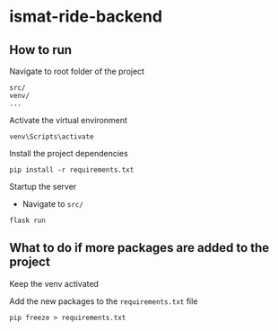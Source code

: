 # ismat-ride-backend

## How to run

Navigate to root folder of the project

```
src/
venv/
...
```

Activate the virtual environment
```
venv\Scripts\activate
```

Install the project dependencies
```
pip install -r requirements.txt
```

Startup the server
- Navigate to `src/` 
```
flask run
```

## What to do if more packages are added to the project

Keep the venv activated

Add the new packages to the `requirements.txt` file
```
pip freeze > requirements.txt
```